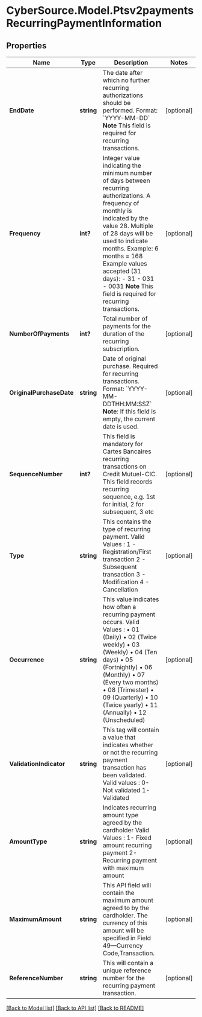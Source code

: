 # CyberSource.Model.Ptsv2paymentsRecurringPaymentInformation
## Properties

Name | Type | Description | Notes
------------ | ------------- | ------------- | -------------
**EndDate** | **string** | The date after which no further recurring authorizations should be performed. Format: &#x60;YYYY-MM-DD&#x60; **Note** This field is required for recurring transactions.  | [optional] 
**Frequency** | **int?** | Integer value indicating the minimum number of days between recurring authorizations. A frequency of monthly is indicated by the value 28. Multiple of 28 days will be used to indicate months.  Example: 6 months &#x3D; 168  Example values accepted (31 days): - 31 - 031 - 0031  **Note** This field is required for recurring transactions.  | [optional] 
**NumberOfPayments** | **int?** | Total number of payments for the duration of the recurring subscription.  | [optional] 
**OriginalPurchaseDate** | **string** | Date of original purchase. Required for recurring transactions. Format: &#x60;YYYY-MM-DDTHH:MM:SSZ&#x60; **Note**: If this field is empty, the current date is used.  | [optional] 
**SequenceNumber** | **int?** | This field is mandatory for Cartes Bancaires recurring transactions on Credit Mutuel-CIC.       This field records recurring sequence, e.g. 1st for initial,  2 for subsequent, 3 etc  | [optional] 
**Type** | **string** | This contains the type of recurring payment. Valid Values : 1 - Registration/First transaction 2 - Subsequent transaction 3 - Modification 4 - Cancellation  | [optional] 
**Occurrence** | **string** | This value indicates how often a recurring payment occurs. Valid Values : • 01 (Daily) • 02 (Twice weekly) • 03 (Weekly) • 04 (Ten days) • 05 (Fortnightly) • 06 (Monthly) • 07 (Every two months) • 08 (Trimester) • 09 (Quarterly) • 10 (Twice yearly) • 11 (Annually) • 12 (Unscheduled)  | [optional] 
**ValidationIndicator** | **string** | This tag will contain a value that indicates whether or not the recurring payment transaction has been validated. Valid values : 0- Not validated 1- Validated  | [optional] 
**AmountType** | **string** | Indicates recurring amount type agreed by the cardholder Valid Values : 1- Fixed amount recurring payment 2- Recurring payment with maximum amount  | [optional] 
**MaximumAmount** | **string** | This API field will contain the maximum amount agreed to by the cardholder. The currency of this amount will be specified in Field 49—Currency Code,Transaction.  | [optional] 
**ReferenceNumber** | **string** | This will contain a unique reference number for the recurring payment transaction.  | [optional] 

[[Back to Model list]](../README.md#documentation-for-models) [[Back to API list]](../README.md#documentation-for-api-endpoints) [[Back to README]](../README.md)

